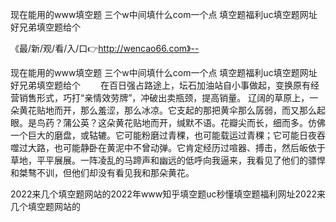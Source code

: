 现在能用的www填空题
三个w中间填什么com一个点
填空题福利uc填空题网址
好兄弟填空题给个


《最/新/观/看/入/口👉http://wencao66.com》--

现在能用的www填空题
三个w中间填什么com一个点
填空题福利uc填空题网址
好兄弟填空题给个
　　在百日强占路途上，坛石加油站自小事做起，变换原有经营销售形式，巧打“亲情效劳牌”，冲破出卖瓶颈，提高销量。
辽阔的草原上，一朵黄花贴地而开，那么羞涩，那么冰凉。它支起的那把黄伞那么孱弱，而又那么起眼。是鸟药？蒲公英？这朵黄花贴地而开，缄默不语。花瓣尖而长，细而多。仿佛一个巨大的磨盘，或轱辘。它可能粉磨过青稞，也可能载运过青稞；它可能日夜吞噬过大路，也可能静卧在黄泥中不曾动弹。它肯定经历过喧器、搏击，然后皈依于草地，平平展展。一阵凌乱的马蹄声和幽远的低呼向我逼来，我看见了他们的骠悍和桀骜不训，但他们却没有看见我和那朵黄花。





2022来几个填空题网站的2022年www知乎填空题uc秒懂填空题福利网址2022来几个填空题网站的
